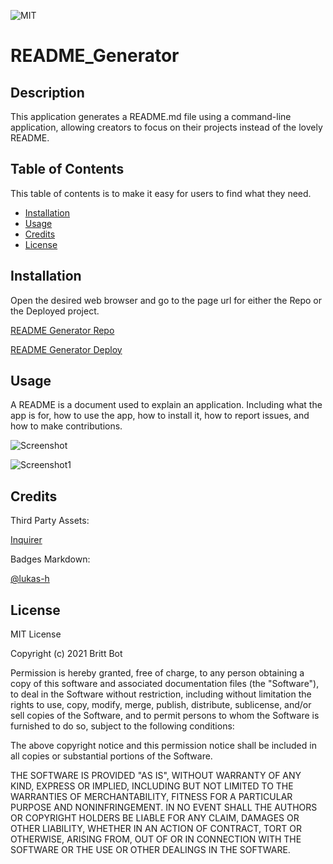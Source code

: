 ![MIT](https://img.shields.io/badge/License-MIT-yellow.svg)
# README_Generator
## Description 

This application generates a README.md file using a command-line application, allowing creators to focus on their projects instead of the lovely README. 


## Table of Contents 

This table of contents is to make it easy for users to find what they need.

* [Installation](#installation)
* [Usage](#usage)
* [Credits](#credits)
* [License](#license)


## Installation

Open the desired web browser and go to the page url for either the Repo or the Deployed project.

[README Generator Repo](https://github.com/britt-bot/README_Generator)

[README Generator Deploy](https://britt-bot.github.io/README_Generator)


## Usage 

A README is a document used to explain an application. Including what the app is for, how to use the app, how to install it, how to report issues, and how to make contributions.

![Screenshot](https://user-images.githubusercontent.com/77466708/114288472-dd334100-9a35-11eb-9592-b081720022dd.png)

![Screenshot1](https://user-images.githubusercontent.com/77466708/114288474-dd334100-9a35-11eb-9240-43ce99008690.png)


## Credits

Third Party Assets:

[Inquirer](https://www.npmjs.com/package/inquirer#documentation)

Badges Markdown:

[@lukas-h](https://gist.github.com/lukas-h/2a5d00690736b4c3a7ba)


## License

MIT License

Copyright (c) 2021 Britt Bot

Permission is hereby granted, free of charge, to any person obtaining a copy
of this software and associated documentation files (the "Software"), to deal
in the Software without restriction, including without limitation the rights
to use, copy, modify, merge, publish, distribute, sublicense, and/or sell
copies of the Software, and to permit persons to whom the Software is
furnished to do so, subject to the following conditions:

The above copyright notice and this permission notice shall be included in all
copies or substantial portions of the Software.

THE SOFTWARE IS PROVIDED "AS IS", WITHOUT WARRANTY OF ANY KIND, EXPRESS OR
IMPLIED, INCLUDING BUT NOT LIMITED TO THE WARRANTIES OF MERCHANTABILITY,
FITNESS FOR A PARTICULAR PURPOSE AND NONINFRINGEMENT. IN NO EVENT SHALL THE
AUTHORS OR COPYRIGHT HOLDERS BE LIABLE FOR ANY CLAIM, DAMAGES OR OTHER
LIABILITY, WHETHER IN AN ACTION OF CONTRACT, TORT OR OTHERWISE, ARISING FROM,
OUT OF OR IN CONNECTION WITH THE SOFTWARE OR THE USE OR OTHER DEALINGS IN THE
SOFTWARE.
